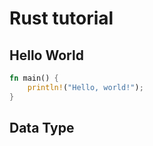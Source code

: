 # Rust tutorial

## Hello World

```rust
fn main() {
    println!("Hello, world!");
}
```

## Data Type
